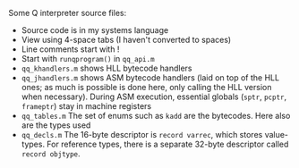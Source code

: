 Some Q interpreter source files:


* Source code is in my systems language
* View using 4-space tabs (I haven't converted to spaces)
* Line comments start with !
* Start with `runqprogram()` in `qq_api.m`
* `qq_khandlers.m` shows HLL bytecode handlers
* `qq_jhandlers.m` shows ASM bytecode handlers (laid on top of the
   HLL ones; as much is possible is done here, only calling the HLL version
   when necessary). During ASM execution, essential globals (`sptr`, `pcptr`,
   `frameptr`) stay in machine registers
* `qq_tables.m` The set of enums such as `kadd` are the bytecodes. Here also
   are the types used
* `qq_decls.m` The 16-byte descriptor is `record varrec`, which stores
   value-types. For reference types, there is a separate 32-byte descriptor
   called `record objtype`.


